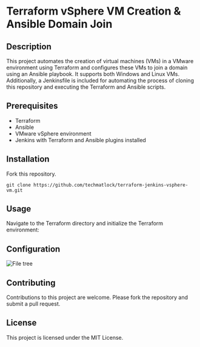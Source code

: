# Terraform vSphere VM Creation & Ansible Domain Join

## Description
This project automates the creation of virtual machines (VMs) in a VMware environment using Terraform and configures these VMs to join a domain using an Ansible playbook. It supports both Windows and Linux VMs. Additionally, a Jenkinsfile is included for automating the process of cloning this repository and executing the Terraform and Ansible scripts.

## Prerequisites
* Terraform
* Ansible
* VMware vSphere environment
* Jenkins with Terraform and Ansible plugins installed

## Installation
Fork this repository.

```
git clone https://github.com/techmatlock/terraform-jenkins-vsphere-vm.git
```

## Usage

Navigate to the Terraform directory and initialize the Terraform environment:

## Configuration

![File tree](https://i.imgur.com/aGO3pb8.png)

## Contributing
Contributions to this project are welcome. Please fork the repository and submit a pull request.

## License
This project is licensed under the MIT License.
